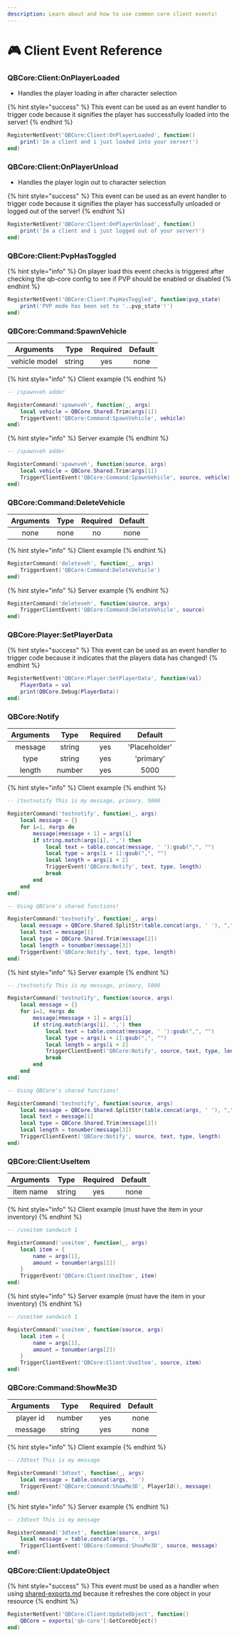 ```yaml
---
description: Learn about and how to use common core client events!
---
```


# 🎮 Client Event Reference

### QBCore:Client:OnPlayerLoaded

* Handles the player loading in after character selection

{% hint style="success" %}
This event can be used as an event handler to trigger code because it signifies the player has successfully loaded into the server!
{% endhint %}

```lua
RegisterNetEvent('QBCore:Client:OnPlayerLoaded', function()
    print('Im a client and i just loaded into your server!')
end)
```

### QBCore:Client:OnPlayerUnload

* Handles the player login out to character selection

{% hint style="success" %}
This event can be used as an event handler to trigger code because it signifies the player has successfully unloaded or logged out of the server!
{% endhint %}

```lua
RegisterNetEvent('QBCore:Client:OnPlayerUnload', function()
    print('Im a client and i just logged out of your server!')
end)
```

### QBCore:Client:PvpHasToggled

{% hint style="info" %}
On player load this event checks is triggered after checking the qb-core config to see if PVP should be enabled or disabled
{% endhint %}

```lua
RegisterNetEvent('QBCore:Client:PvpHasToggled', function(pvp_state)
    print('PVP mode has been set to '..pvp_state'!')
end)
```

### QBCore:Command:SpawnVehicle

|   Arguments   |  Type  | Required | Default |
| :-----------: | :----: | :------: | :-----: |
| vehicle model | string |    yes   |   none  |

{% hint style="info" %}
Client example
{% endhint %}

```lua
-- /spawnveh adder

RegisterCommand('spawnveh', function(_, args)
    local vehicle = QBCore.Shared.Trim(args[1])
    TriggerEvent('QBCore:Command:SpawnVehicle', vehicle)
end)
```

{% hint style="info" %}
Server example
{% endhint %}

```lua
-- /spawnveh adder

RegisterCommand('spawnveh', function(source, args)
    local vehicle = QBCore.Shared.Trim(args[1])
    TriggerClientEvent('QBCore:Command:SpawnVehicle', source, vehicle)
end)
```

### QBCore:Command:DeleteVehicle

| Arguments | Type | Required | Default |
| :-------: | :--: | :------: | :-----: |
|    none   | none |    no    |   none  |

{% hint style="info" %}
Client example
{% endhint %}

```lua
RegisterCommand('deleteveh', function(_, args)
    TriggerEvent('QBCore:Command:DeleteVehicle')
end)
```

{% hint style="info" %}
Server example
{% endhint %}

```lua
RegisterCommand('deleteveh', function(source, args)
    TriggerClientEvent('QBCore:Command:DeleteVehicle', source)
end)
```

### QBCore:Player:SetPlayerData

{% hint style="success" %}
This event can be used as an event handler to trigger code because it indicates that the players data has changed!
{% endhint %}

```lua
RegisterNetEvent('QBCore:Player:SetPlayerData', function(val)
    PlayerData = val
    print(QBCore.Debug(PlayerData))
end)
```

### QBCore:Notify

| Arguments |  Type  | Required |    Default    |
| :-------: | :----: | :------: | :-----------: |
|  message  | string |    yes   | 'Placeholder' |
|    type   | string |    yes   |   'primary'   |
|   length  | number |    yes   |      5000     |

{% hint style="info" %}
Client example
{% endhint %}

```lua
-- /testnotify This is my message, primary, 5000

RegisterCommand('testnotify', function(_, args)
    local message = {}
    for i=1, #args do
        message[#message + 1] = args[i]
        if string.match(args[i], ',') then
            local text = table.concat(message, ' '):gsub(",", "")
            local type = args[i + 1]:gsub(",", "")
            local length = args[i + 2]
            TriggerEvent('QBCore:Notify', text, type, length)
            break
        end
    end
end)

-- Using QBCore's shared functions!

RegisterCommand('testnotify', function(_, args)
    local message = QBCore.Shared.SplitStr(table.concat(args, ' '), ",")
    local text = message[1]
    local type = QBCore.Shared.Trim(message[2])
    local length = tonumber(message[3])
    TriggerEvent('QBCore:Notify', text, type, length)
end)
```

{% hint style="info" %}
Server example
{% endhint %}

```lua
-- /testnotify This is my message, primary, 5000

RegisterCommand('testnotify', function(source, args)
    local message = {}
    for i=1, #args do
        message[#message + 1] = args[i]
        if string.match(args[i], ',') then
            local text = table.concat(message, ' '):gsub(",", "")
            local type = args[i + 1]:gsub(",", "")
            local length = args[i + 2]
            TriggerClientEvent('QBCore:Notify', source, text, type, length)
            break
        end
    end
end)

-- Using QBCore's shared functions!

RegisterCommand('testnotify', function(source, args)
    local message = QBCore.Shared.SplitStr(table.concat(args, ' '), ",")
    local text = message[1]
    local type = QBCore.Shared.Trim(message[2])
    local length = tonumber(message[3])
    TriggerClientEvent('QBCore:Notify', source, text, type, length)
end)
```

### QBCore:Client:UseItem

| Arguments |  Type  | Required | Default |
| :-------: | :----: | :------: | :-----: |
| item name | string |    yes   |   none  |

{% hint style="info" %}
Client example (must have the item in your inventory)
{% endhint %}

```lua
-- /useitem sandwich 1

RegisterCommand('useitem', function(_, args)
    local item = {
        name = args[1],
        amount = tonumber(args[2])
    }
    TriggerEvent('QBCore:Client:UseItem', item)
end)
```

{% hint style="info" %}
Server example (must have the item in your inventory)
{% endhint %}

```lua
-- /useitem sandwich 1

RegisterCommand('useitem', function(source, args)
    local item = {
        name = args[1],
        amount = tonumber(args[2])
    }
    TriggerClientEvent('QBCore:Client:UseItem', source, item)
end)
```

### QBCore:Command:ShowMe3D

| Arguments |  Type  | Required | Default |
| :-------: | :----: | :------: | :-----: |
| player id | number |    yes   |   none  |
|  message  | string |    yes   |   none  |

{% hint style="info" %}
Client example
{% endhint %}

```lua
-- /3dtext This is my message

RegisterCommand('3dtext', function(_, args)
    local message = table.concat(args, ' ')
    TriggerEvent('QBCore:Command:ShowMe3D', PlayerId(), message)
end)
```

{% hint style="info" %}
Server example
{% endhint %}

```lua
-- /3dtext This is my message

RegisterCommand('3dtext', function(source, args)
    local message = table.concat(args, ' ')
    TriggerClientEvent('QBCore:Command:ShowMe3D', source, message)
end)
```

### QBCore:Client:UpdateObject

{% hint style="success" %}
This event must be used as a handler when using [shared-exports.md](shared-exports.md "mention") because it refreshes the core object in your resource
{% endhint %}

```lua
RegisterNetEvent('QBCore:Client:UpdateObject', function()
    QBCore = exports['qb-core']:GetCoreObject()
end)
```
